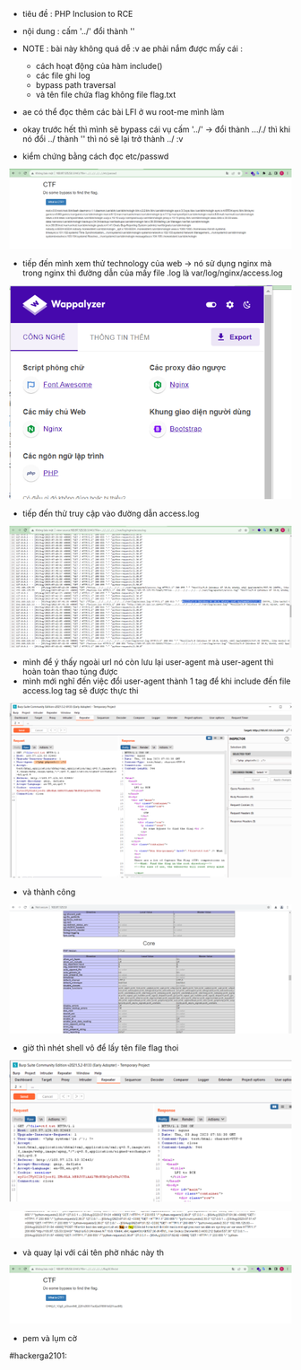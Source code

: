- tiêu đề : PHP Inclusion to RCE 
- nội dung : cấm '../' đổi thành ''

- NOTE : bài này không quá dễ :v ae phải nắm được mấy cái : 
   + cách hoạt động của hàm include() 
   + các file ghi log 
   + bypass path traversal 
   + và tên file chứa flag không file flag.txt

- ae có thể đọc thêm các bài LFI ở wu root-me mình làm 

- okay trước hết thì mình sẽ bypass cái vụ cấm '../' -> đổi thành ..././ thì khi nó đổi ../ thành '' thì nó sẽ lại trở thành ../ :v 

- kiểm chứng bằng cách đọc etc/passwd 

![Alt text](<../image/14.1.png>)

- tiếp đến mình xem thử technology của web -> nó sử dụng nginx mà trong nginx thì đường dẫn của mấy file .log là var/log/nginx/access.log

![Alt text](<../image/14.2.png>)

- tiếp đến thử truy cập vào đường dẫn access.log 

![Alt text](<../image/14.3.png>)

- mình để ý thấy ngoài url nó còn lưu lại user-agent mà user-agent thì hoàn toàn thao túng được 
- mình mới nghĩ đến việc đổi user-agent thành 1 tag <?php?> để khi include đến file access.log tag <?php?> sẽ được thực thi 

![Alt text](<../image/14.6.png>)

- và thành công 

![Alt text](<../image/14.4.png>)

- giờ thì nhét shell vô để lấy tên file flag thoi 

![Alt text](<../image/14.7.png>)

![Alt text](<../image/14.8.png>)

- và quay lại với cái tên phờ nhác này th 

![Alt text](<../image/14.9.png>)

- pem và lụm cờ 

#hackerga2101: